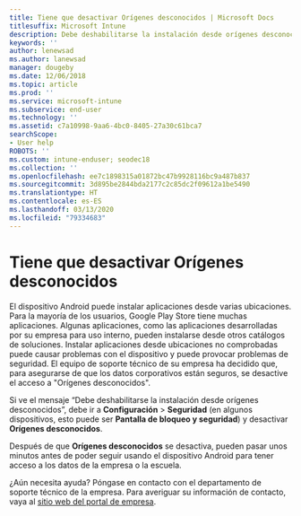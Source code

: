 ```yaml
---
title: Tiene que desactivar Orígenes desconocidos | Microsoft Docs
titlesuffix: Microsoft Intune
description: Debe deshabilitarse la instalación desde orígenes desconocidos.
keywords: ''
author: lenewsad
ms.author: lanewsad
manager: dougeby
ms.date: 12/06/2018
ms.topic: article
ms.prod: ''
ms.service: microsoft-intune
ms.subservice: end-user
ms.technology: ''
ms.assetid: c7a10998-9aa6-4bc0-8405-27a30c61bca7
searchScope:
- User help
ROBOTS: ''
ms.custom: intune-enduser; seodec18
ms.collection: ''
ms.openlocfilehash: ee7c1898315a01872bc47b9928116bc9a487b837
ms.sourcegitcommit: 3d895be2844bda2177c2c85dc2f09612a1be5490
ms.translationtype: HT
ms.contentlocale: es-ES
ms.lasthandoff: 03/13/2020
ms.locfileid: "79334683"
---
```

# <a name="you-need-to-turn-off-unknown-sources"></a>Tiene que desactivar Orígenes desconocidos

El dispositivo Android puede instalar aplicaciones desde varias ubicaciones. Para la mayoría de los usuarios, Google Play Store tiene muchas aplicaciones. Algunas aplicaciones, como las aplicaciones desarrolladas por su empresa para uso interno, pueden instalarse desde otros catálogos de soluciones. Instalar aplicaciones desde ubicaciones no comprobadas puede causar problemas con el dispositivo y puede provocar problemas de seguridad. El equipo de soporte técnico de su empresa ha decidido que, para asegurarse de que los datos corporativos están seguros, se desactive el acceso a "Orígenes desconocidos".

Si ve el mensaje “Debe deshabilitarse la instalación desde orígenes desconocidos”, debe ir a **Configuración** > **Seguridad** (en algunos dispositivos, esto puede ser **Pantalla de bloqueo y seguridad**) y desactivar **Orígenes desconocidos**.

Después de que **Orígenes desconocidos** se desactiva, pueden pasar unos minutos antes de poder seguir usando el dispositivo Android para tener acceso a los datos de la empresa o la escuela.

¿Aún necesita ayuda? Póngase en contacto con el departamento de soporte técnico de la empresa. Para averiguar su información de contacto, vaya al [sitio web del portal de empresa](https://go.microsoft.com/fwlink/?linkid=2010980).
